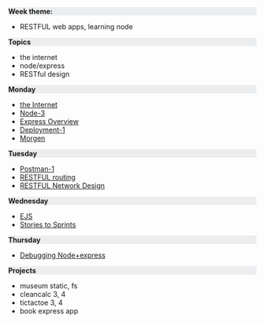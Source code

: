<style> p {
    background-color: #EBEDEF;
}
</style>

**Week theme:**
  * RESTFUL web apps, learning node  
  
**Topics**  
  * the internet  
  * node/express  
  * RESTful design  
  
  
**Monday**  
  * [the Internet](https://github.com/jankeLearning/content-md/blob/master/dev-knowledge/05-the-internet.md)  
  * [Node-3](https://github.com/jankeLearning/content-md/blob/master/node%2Bexpress/05-node-3.md)  
  * [Express Overview](https://github.com/jankeLearning/content-md/blob/master/node%2Bexpress/05-express-overview.md)  
  * [Deployment-1](https://github.com/jankeLearning/content-md/blob/master/dev-knowledge/05-deployment-1.md)  
  * [Morgen](https://github.com/jankeLearning/content-md/blob/master/npm-modules/05-morgan.md)
    
**Tuesday** 
  * [Postman-1](https://github.com/jankeLearning/content-md/blob/master/tools/05-postman-1.md)  
  * [RESTFUL routing](https://github.com/jankeLearning/content-md/blob/master/app-design/05-RESTFUL-routing.md)  
  * [RESTFUL Network Design](https://github.com/jankeLearning/content-md/blob/master/dev-knowledge/05-RESTFUL-network-design.md)

**Wednesday**  
  * [EJS](https://github.com/jankeLearning/content-md/blob/master/npm-modules/05-ejs.md)
  * [Stories to Sprints](https://github.com/jankeLearning/content-md/blob/master/dev-knowledge/03-stories-to-sprints.md)  <!-- to accompany crud buildup -->

**Thursday**  
  * [Debugging Node+express](https://github.com/jankeLearning/content-md/blob/master/node%2Bexpress/05-debugging-node%2Bexpress.md)  
  
**Projects**  
  * museum static, fs  
  * cleancalc 3, 4  
  * tictactoe 3, 4  
  * book express app
  